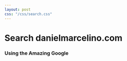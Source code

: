 ```yaml
---
layout: post
css: "/css/search.css"
---
```


# Search danielmarcelino.com

### Using the Amazing Google



<div id="google-custom-search">
<script>
  (function() {
    var cx = '002647249816414679971:smhaenp1w74';
    var gcse = document.createElement('script');
    gcse.type = 'text/javascript';
    gcse.async = true;
    gcse.src = (document.location.protocol == 'https:' ? 'https:' : 'http:') +
        '//www.google.com/cse/cse.js?cx=' + cx;
    var s = document.getElementsByTagName('script')[0];
    s.parentNode.insertBefore(gcse, s);
  })();
</script>
<gcse:searchbox></gcse:searchbox>
<gcse:searchresults></gcse:searchresults>
</div>
